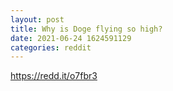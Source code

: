 ```yaml
--- 
layout: post 
title: Why is Doge flying so high? 
date: 2021-06-24 1624591129 
categories: reddit 
--- 
```

https://redd.it/o7fbr3